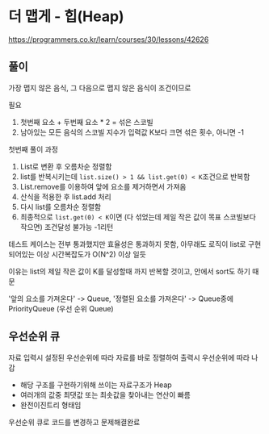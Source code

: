# 더 맵게 - 힙(Heap)
https://programmers.co.kr/learn/courses/30/lessons/42626

## 풀이
가장 맵지 않은 음식, 그 다음으로 맵지 않은 음식이 조건이므로

필요
1. 첫번째 요소 + 두번째 요소 * 2 = 섞은 스코빌
2. 남아있는 모든 음식의 스코빌 지수가 입력값 K보다 크면 섞은 횟수, 아니면 -1

첫번째 풀이 과정
1. List<Integer>로 변환 후 오름차순 정렬함
2. list를 반복시키는데 `list.size() > 1 && list.get(0) < K`조건으로 반복함
3. List.remove를 이용하여 앞에 요소를 제거하면서 가져옴
4. 산식을 적용한 후 list.add 처리
5. 다시 list를 오름차순 정렬함
6. 최종적으로 `list.get(0) < K`이면 (다 섞었는데 제일 작은 값이 목표 스코빌보다 작으면) 조건달성 불가능 -1리턴

테스트 케이스는 전부 통과했지만 효율성은 통과하지 못함, 아무래도 로직이 list로 구현되어있는 이상 시간복잡도가 O(N^2) 이상 일듯

이유는 list의 제일 작은 값이 K를 달성할때 까지 반복할 것이고, 안에서 sort도 하기 때문

'앞의 요소를 가져온다' -> Queue, '정렬된 요소를 가져온다' -> Queue중에 PriorityQueue (우선 순위 Queue)

## 우선순위 큐
자료 입력시 설정된 우선순위에 따라 자료를 바로 정렬하여 출력시 우선순위에 따라 나감

* 해당 구조를 구현하기위해 쓰이는 자료구조가 Heap
* 여러개의 값중 최댓값 또는 최솟값을 찾아내는 연산이 빠름
* 완전이진트리 형태임

우선순위 큐로 코드를 변경하고 문제해결완료
